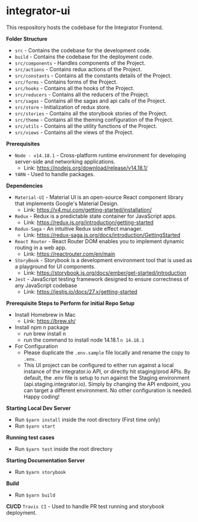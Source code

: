 
# integrator-ui
This respository hosts the codebase for the Integrator Frontend.

**Folder Structure**
- ```src``` - Contains the codebase for the development code.
- ```build``` - Contains the codebase for the deployment code.
- ```src/components``` - Handles components of the Project.
- ```src/actions``` - Contains redux actions of the Project.
- ```src/constants``` - Contains all the constants details of the Project.
- ```src/forms``` - Contains forms of the Project.
- ```src/hooks``` - Contains all the hooks of the Project.
- ```src/reducers``` - Contains all the reducers of the Project.
- ```src/sagas``` - Contains all the sagas and api calls of the Project.
- ```src/store``` - Initialization of redux store.
- ```src/stories``` - Contains all the storybook stories of the Project.
- ```src/theme``` - Contains all the theming configuration of the Project.
- ```src/utils``` - Contains all the utility functions of the Project.
- ```src/views``` - Contains all the views of the Project.



**Prerequisites**
- ```Node - v14.18.1``` - Cross-platform runtime environment for developing server-side and networking applications.
   - Link: https://nodejs.org/download/release/v14.18.1/
- ```YARN``` - Used to handle packages.

**Dependencies**
- ```Material-UI``` - Material UI is an open-source React component library that implements Google's Material Design.
    - Link: https://v4.mui.com/getting-started/installation/
- ```Redux``` - Redux is a predictable state container for JavaScript apps.
    - Link: https://redux.js.org/introduction/getting-started
- ```Redux-Saga``` - An intuitive Redux side effect manager.
    - Link: https://redux-saga.js.org/docs/introduction/GettingStarted
- ```React Router``` - React Router DOM enables you to implement dynamic routing in a web app.
    - Link: https://reactrouter.com/en/main
- ```StoryBook``` - Storybook is a development environment tool that is used as a playground for UI components.
    - Link: https://storybook.js.org/docs/ember/get-started/introduction
- ```Jest``` - JavaScript testing framework designed to ensure correctness of any JavaScript codebase
    - Link: https://jestjs.io/docs/27.x/getting-started
    


**Prerequisite Steps to Perform for initial Repo Setup**
- Install Homebrew in Mac 
    - Link: https://brew.sh/
- Install npm n package
    - run brew install n
    - run the command to install node 14.18.1 `n 14.18.1`
- For Configuration
    - Please duplicate the `.env.sample` file locally and rename the copy to `.env`.
    - This UI project can be configured to either run against a local instance of the integrator.io API, 
      or directly hit staging/prod APIs. By default, the .env file is setup to run against the Staging 
      environment (api.staging.integrator.io). Simply by changing the API endpoint, you can
      target a different environment. No other configuration is needed. Happy coding!


**Starting Local Dev Server**
- Run ``$yarn install`` inside the root directory (First time only)
- Run ``$yarn start``

**Running test cases**
- Run ``$yarn test`` inside the root directory

**Starting Documentation Server**
- Run ``$yarn storybook``

**Build**
- Run ``$yarn build``

**CI/CD**
``Travis CI`` - Used to handle PR test running and storybook deployment.
